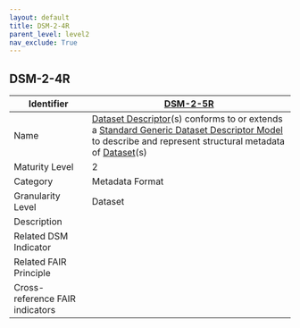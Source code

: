 ```yaml
---
layout: default
title: DSM-2-4R
parent_level: level2
nav_exclude: True
---
```


## DSM-2-4R

| Identifier | [DSM-2-5R](https://github.com/FAIRplus/Data-Maturity/blob/master/docs/_indicators/DSM-2-4R.md) |
| ---------- | ----------|
| Name | [Dataset Descriptor](https://fairplus.github.io/Data-Maturity/docs/Glossary/#dataset-descriptor)(s) conforms to or extends a [Standard Generic Dataset Descriptor Model](https://fairplus.github.io/Data-Maturity/docs/Glossary/#standard-generic-dataset-model) to describe and represent structural metadata of [Dataset](https://fairplus.github.io/Data-Maturity/docs/Glossary/#dataset)(s) |
| Maturity Level | 2 |
| Category | Metadata Format |
| Granularity Level | Dataset |
| Description | |
| Related DSM Indicator | |
| Related FAIR Principle | |
| Cross-reference FAIR indicators | |

